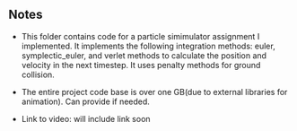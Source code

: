 ## Notes
* This folder contains code for a particle simimulator assignment I implemented. It implements the following integration methods: euler, symplectic_euler, and verlet methods to calculate the position and velocity in the next timestep. It uses penalty methods for ground collision. 
* The entire project code base is over one GB(due to external libraries for animation). Can provide if needed. 

* Link to video: will include link soon